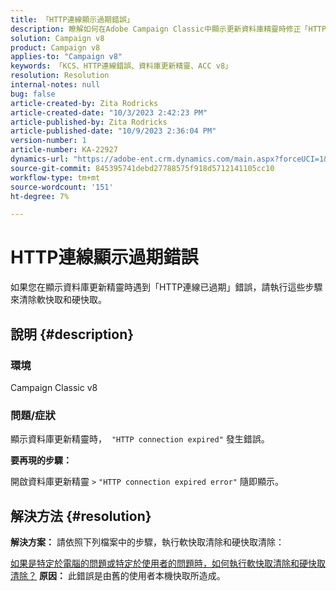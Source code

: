 ```yaml
---
title: 「HTTP連線顯示過期錯誤」
description: 瞭解如何在Adobe Campaign Classic中顯示更新資料庫精靈時修正「HTTP連線過期錯誤」。
solution: Campaign v8
product: Campaign v8
applies-to: "Campaign v8"
keywords: 「KCS、HTTP連線錯誤、資料庫更新精靈、ACC v8」
resolution: Resolution
internal-notes: null
bug: false
article-created-by: Zita Rodricks
article-created-date: "10/3/2023 2:42:23 PM"
article-published-by: Zita Rodricks
article-published-date: "10/9/2023 2:36:04 PM"
version-number: 1
article-number: KA-22927
dynamics-url: "https://adobe-ent.crm.dynamics.com/main.aspx?forceUCI=1&pagetype=entityrecord&etn=knowledgearticle&id=f0bd8a0c-fb61-ee11-be6e-6045bd006268"
source-git-commit: 845395741debd27788575f918d5712141105cc10
workflow-type: tm+mt
source-wordcount: '151'
ht-degree: 7%

---
```


# HTTP連線顯示過期錯誤


如果您在顯示資料庫更新精靈時遇到「HTTP連線已過期」錯誤，請執行這些步驟來清除軟快取和硬快取。

## 說明 {#description}


### <b>環境</b>

Campaign Classic v8



### <b>問題/症狀</b>

顯示資料庫更新精靈時，  `"HTTP connection expired"` 發生錯誤。

<b>要再現的步驟：</b>

開啟資料庫更新精靈 `>`  `"HTTP connection expired error"` 隨即顯示。


## 解決方法 {#resolution}

<b>解決方案：</b>
請依照下列檔案中的步驟，執行軟快取清除和硬快取清除：

[如果是特定於電腦的問題或特定於使用者的問題時，如何執行軟快取清除和硬快取清除？](https://experienceleague.adobe.com/docs/campaign-classic/using/getting-started/starting-with-adobe-campaign/faq/faq-campaign-config.html?lang=en#perform-soft-cache-clear)
<b>原因：</b>
此錯誤是由舊的使用者本機快取所造成。
